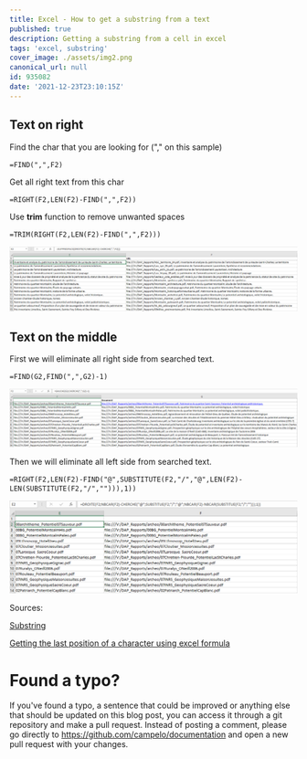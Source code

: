 ```yaml
---
title: Excel - How to get a substring from a text
published: true
description: Getting a substring from a cell in excel
tags: 'excel, substring'
cover_image: ./assets/img2.png
canonical_url: null
id: 935082
date: '2021-12-23T23:10:15Z'
---
```


## Text on right
Find the char that you are looking for ("," on this sample)
```
=FIND(",",F2)
```

Get all right text from this char
```
=RIGHT(F2,LEN(F2)-FIND(",",F2))
```

Use <strong>trim</strong> function to remove unwanted spaces
```
=TRIM(RIGHT(F2,LEN(F2)-FIND(",",F2)))
```

![alt text](./assets/img3.png)

## Text on the middle

First we will eliminate all right side from searched text.
```
=FIND(G2,FIND(",",G2)-1)
```
![alt text](./assets/img1.png)

Then we will eliminate all left side from searched text.
```
=RIGHT(F2,LEN(F2)-FIND("@",SUBSTITUTE(F2,"/","@",LEN(F2)-LEN(SUBSTITUTE(F2,"/",""))),1))
```
![alt text](./assets/img2.png)

Sources:

[Substring](https://www.excel-easy.com/examples/substring.html#:~:text=To%20extract%20the%20leftmost%20characters,correct%20number%20of%20leftmost%20characters.)

[Getting the last position of a character using excel formula](https://trumpexcel.com/find-characters-last-position/)

# Found a typo?

If you've found a typo, a sentence that could be improved or anything else that should be updated on this blog post, you can access it through a git repository and make a pull request. Instead of posting a comment, please go directly to https://github.com/campelo/documentation and open a new pull request with your changes.